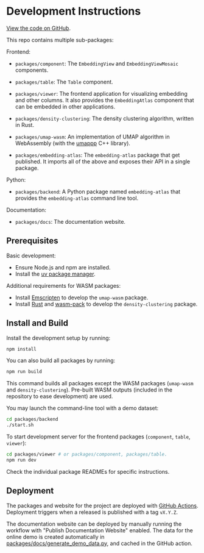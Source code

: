 # Development Instructions

[View the code on GitHub](https://github.com/apple/embedding-atlas).

This repo contains multiple sub-packages:

Frontend:

- `packages/component`: The `EmbeddingView` and `EmbeddingViewMosaic` components.

- `packages/table`: The `Table` component.

- `packages/viewer`: The frontend application for visualizing embedding and other columns. It also provides the `EmbeddingAtlas` component that can be embedded in other applications.

- `packages/density-clustering`: The density clustering algorithm, written in Rust.

- `packages/umap-wasm`: An implementation of UMAP algorithm in WebAssembly (with the [umappp](https://github.com/libscran/umappp) C++ library).

- `packages/embedding-atlas`: The `embedding-atlas` package that get published. It imports all of the above and exposes their API in a single package.

Python:

- `packages/backend`: A Python package named `embedding-atlas` that provides the `embedding-atlas` command line tool.

Documentation:

- `packages/docs`: The documentation website.

## Prerequisites

Basic development:

- Ensure Node.js and npm are installed.
- Install the [uv package manager](https://docs.astral.sh/uv/).

Additional requirements for WASM packages:

- Install [Emscripten](https://emscripten.org/) to develop the `umap-wasm` package.
- Install [Rust](https://www.rust-lang.org/) and [wasm-pack](https://rustwasm.github.io/wasm-pack/) to develop the `density-clustering` package.

## Install and Build

Install the development setup by running:

```bash
npm install
```

You can also build all packages by running:

```bash
npm run build
```

This command builds all packages except the WASM packages (`umap-wasm` and `density-clustering`).
Pre-built WASM outputs (included in the repository to ease development) are used.

You may launch the command-line tool with a demo dataset:

```bash
cd packages/backend
./start.sh
```

To start development server for the frontend packages (`component`, `table`, `viewer`):

```bash
cd packages/viewer # or packages/component, packages/table.
npm run dev
```

Check the individual package READMEs for specific instructions.

## Deployment

The packages and website for the project are deployed with [GitHub Actions](https://github.com/apple/embedding-atlas/blob/main/.github/workflows/ci.yml).
Deployment triggers when a released is published with a tag `vX.Y.Z`.

The documentation website can be deployed by manually running the workflow with "Publish Documentation Website" enabled. The data for the online demo is created automatically in [packages/docs/generate_demo_data.py](https://github.com/apple/embedding-atlas/blob/main/packages/docs/generate_demo_data.py), and cached in the GitHub action.
